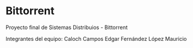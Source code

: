 # Bittorrent
Proyecto final de Sistemas Distribuios - Bittorrent

Integrantes del equipo: 
Caloch Campos Edgar
Fernández López Mauricio

